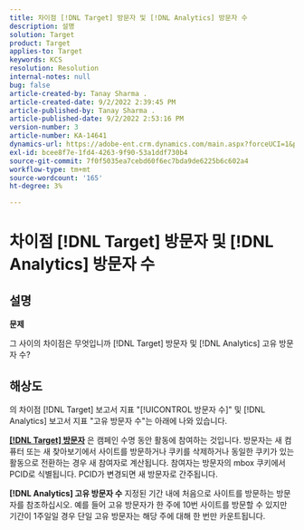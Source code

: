 ```yaml
---
title: 차이점 [!DNL Target] 방문자 및 [!DNL Analytics] 방문자 수
description: 설명
solution: Target
product: Target
applies-to: Target
keywords: KCS
resolution: Resolution
internal-notes: null
bug: false
article-created-by: Tanay Sharma .
article-created-date: 9/2/2022 2:39:45 PM
article-published-by: Tanay Sharma .
article-published-date: 9/2/2022 2:53:16 PM
version-number: 3
article-number: KA-14641
dynamics-url: https://adobe-ent.crm.dynamics.com/main.aspx?forceUCI=1&pagetype=entityrecord&etn=knowledgearticle&id=d7fa2510-cd2a-ed11-9db1-002248086735
exl-id: bcee8f7e-1fd4-4263-9f90-53a1ddf730b4
source-git-commit: 7f0f5035ea7cebd60f6ec7bda9de6225b6c602a4
workflow-type: tm+mt
source-wordcount: '165'
ht-degree: 3%

---
```


# 차이점 [!DNL Target] 방문자 및 [!DNL Analytics] 방문자 수

## 설명


<b>문제</b>

그 사이의 차이점은 무엇입니까 [!DNL Target] 방문자 및 [!DNL Analytics] 고유 방문자 수?


## 해상도


의 차이점 [!DNL Target] 보고서 지표 &quot;[!UICONTROL 방문자 수]&quot; 및 [!DNL Analytics] 보고서 지표 &quot;고유 방문자 수&quot;는 아래에 나와 있습니다.

<u><b>[!DNL Target] 방문자</b></u> 은 캠페인 수명 동안 활동에 참여하는 것입니다. 방문자는 새 컴퓨터 또는 새 찾아보기에서 사이트를 방문하거나 쿠키를 삭제하거나 동일한 쿠키가 있는 활동으로 전환하는 경우 새 참여자로 계산됩니다. 참여자는 방문자의 mbox 쿠키에서 PCID로 식별됩니다. PCID가 변경되면 새 방문자로 간주됩니다.

<b>[!DNL Analytics] 고유 방문자 수</b> 지정된 기간 내에 처음으로 사이트를 방문하는 방문자를 참조하십시오. 예를 들어 고유 방문자가 한 주에 10번 사이트를 방문할 수 있지만 기간이 1주일일 경우 단일 고유 방문자는 해당 주에 대해 한 번만 카운트됩니다.
